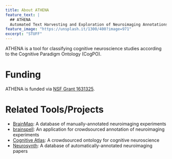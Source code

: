 ```yaml
---
title: About ATHENA
feature_text: |
  ## ATHENA
  Automated Text Harvesting and Exploration of Neuroimaging Annotations (ATHENA) is a tool for classifying cognitive neuroscience studies according to the Cognitive Paradigm Ontology (CogPO).
feature_image: "https://unsplash.it/1300/400?image=971"
excerpt: "STUFF"
---
```


ATHENA is a tool for classifying cognitive neuroscience studies according to the Cognitive Paradigm Ontology (CogPO).

# Funding
ATHENA is funded via [NSF Grant 1631325](https://www.nsf.gov/awardsearch/showAward?AWD_ID=1631325).

# Related Tools/Projects
* [BrainMap](http://www.brainmap.org): A database of manually-annotated neuroimaging experiments
* [brainspell](https://brainspell.herokuapp.com): An application for crowdsourced annotation of neuroimaging experiments
* [Cognitive Atlas](http://www.cognitiveatlas.org): A crowdsourced ontology for cognitive neuroscience
* [Neurosynth](http://neurosynth.org): A database of automatically-annotated neuroimaging papers
